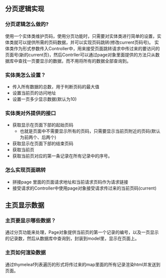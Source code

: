 ## 分页逻辑实现

### 分页逻辑怎么做的?
使用一个实体类维护页码，使用分页功能时，只需要对实体类进行简单的设置，实体类就可以提供所需的页码数据，并可以实现页码跳转(修改current页码号)。
实体类作为形式参数传入Controller中，用来接受页面跳转请求中传过来的要访问的页面号(新的current页)，然后Contrller可以通过page对象里面提供的方法只从数据库中查找一页要显示的数据，而不用将所有的数据全部查询到。

### 实体类怎么设置？
- 传入所有数据的总数，用于判断页码的最大值
- 设置当前页的访问地址
- 设置一页多少显示数据(默认为10)
### 实体类对外提供的接口
- 获取显示在页面下部的起始页码
    - 也就是页面中不需要显示所有的页码，只需要显示当前页附近的页码(默认为前两个、后两个)
- 获取显示在页面下部的结束页码
- 获取当前页
- 获取当前页对应的第一条记录在所有记录中的序号。
### 怎么实现页面跳转 
- 拼接page 里面的页面请求地址和当前请求页码作为请求链接
- 接受请求的Controller中使用page对象接受请求传过来的当前页码(current)

## 主页显示数据
### 主页要显示哪些数据？
通过分页功能来处理，Page对象提供当前页的第一个记录的编号，以及一页显示的记录数，然后从数据库中查询到，封装到model里，显示在页面上。
### 主页如何渲染数据
通过thymeleaf列表遍历的形式将传过来的map里面的所有记录渲染html并发送到页面。

